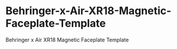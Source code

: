 # Behringer-x-Air-XR18-Magnetic-Faceplate-Template
Behringer x Air XR18 Magnetic Faceplate Template
